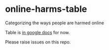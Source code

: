# online-harms-table
Categorizing the ways people are harmed online

Table is [in google docs](https://docs.google.com/document/d/1ZQDWwh3J6c_RAVlIAPAKI6eRB4HI7HlrBwAJrP8btkQ) for now.

Please raise issues on this repo.
